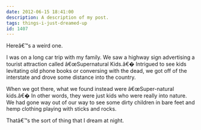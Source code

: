 ```yaml
---
date: 2012-06-15 18:41:00
description: A description of my post.
tags: things-i-just-dreamed-up
id: 1407
---
```

Hereâ€™s a weird one.

I was on a long car trip with my family.  We saw a highway sign advertising a tourist attraction called â€œSupernatural Kids.â€�  Intrigued to see kids levitating old phone books or conversing with the dead, we got off of the interstate and drove some distance into the country.

When we got there, what we found instead were â€œSuper-natural kids.â€�  In other words, they were just kids who were really into nature.  We had gone way out of our way to see some dirty children in bare feet and hemp clothing playing with sticks and rocks.

Thatâ€™s the sort of thing that I dream at night.

